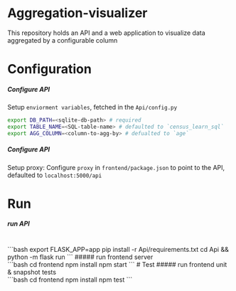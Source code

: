 # Aggregation-visualizer
This repository holds an API and a web application to visualize data aggregated by a configurable column

# Configuration
##### Configure API
Setup `enviorment variables`, fetched in the `Api/config.py`
```bash
export DB_PATH=<sqlite-db-path> # required
export TABLE_NAME=<SQL-table-name> # defaulted to `census_learn_sql`
export AGG_COLUMN=<column-to-agg-by> # defualted to `age`
```

##### Configure API
Setup proxy:
Configure `proxy` in `frontend/package.json` to point to the API, defaulted to `localhost:5000/api`

# Run
##### run API
<br />
```bash
export FLASK_APP=app
pip install -r Api/requirements.txt
cd Api && python -m flask run
```
##### run frontend server
<br />
```bash
cd frontend
npm install
npm start
```
# Test
##### run frontend unit & snapshot tests
<br />
```bash
cd frontend
npm install
npm test
```
